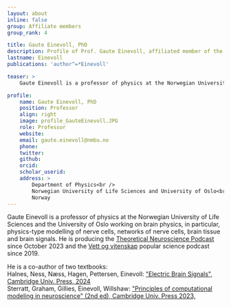 ```yaml
---
layout: about
inline: false
group: Affiliate members
group_rank: 4

title: Gaute Einevoll, PhD
description: Profile of Prof. Gaute Einevoll, affiliated member of the bioAI group.
lastname: Einevoll
publications: 'author^=*Einevoll'

teaser: >
    Gaute Einevoll is a professor of physics at the Norwegian University of Life Sciences and the University of Oslo working on brain physics.

profile:
    name: Gaute Einevoll, PhD
    position: Professor 
    align: right
    image: profile_GauteEinevoll.JPG
    role: Professor
    website: 
    email: gaute.einevoll@nmbu.no
    phone: 
    twitter: 
    github:
    orcid:
    scholar_userid:
    address: >
        Department of Physics<br />
        Norwegian University of Life Sciences and University of Oslo<br />      
        Norway
---
```


Gaute Einevoll is a professor of physics at the Norwegian University of Life Sciences and the University of Oslo working on brain physics, in particular, physics-type modelling of nerve cells, networks of nerve cells, brain tissue and brain signals.
He is producing the [Theoretical Neuroscience Podcast](http://theoreticalneuroscience.no) since October 2023 and the [Vett og vitenskap](http://vettogvitenskap.no) popular science podcast since 2019.

He is a co-author of two textbooks: <br />
Halnes, Ness, Næss, Hagen, Pettersen, Einevoll: ["Electric Brain Signals", Cambridge Univ. Press, 2024](http://www.cambridge.org/electricbrainsignals) <br />
Sterratt, Graham, Gillies, Einevoll, Willshaw: ["Principles of computational modeling in neuroscience" (2nd ed), Cambridge Univ. Press 2023,](http://www.cambridge.org/sterratt2)

